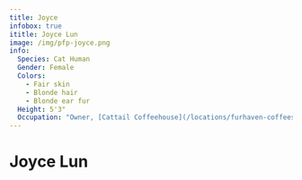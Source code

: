 ```yaml
---
title: Joyce
infobox: true
ititle: Joyce Lun
image: /img/pfp-joyce.png
info: 
  Species: Cat Human
  Gender: Female
  Colors: 
    - Fair skin
    - Blonde hair
    - Blonde ear fur
  Height: 5'3"
  Occupation: "Owner, [Cattail Coffeehouse](/locations/furhaven-coffeeshop)"
---
```


# Joyce Lun
